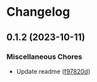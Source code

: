 # Changelog

## 0.1.2 (2023-10-11)


### Miscellaneous Chores

* Update readme ([f97820d](https://github.com/EOX-A/EOxElements/commit/f97820df806576e66202f4121ea70110308d2305))
